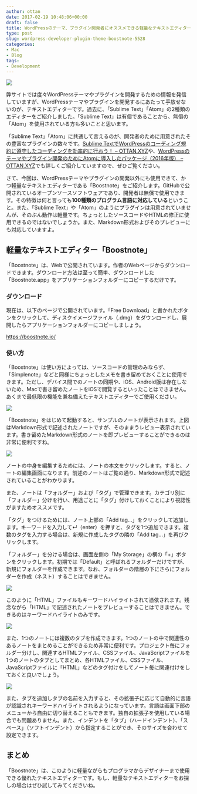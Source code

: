 ```yaml
---
author: ottan
date: 2017-02-19 10:48:06+00:00
draft: false
title: WordPressのテーマ、プラグイン開発者にオススメできる軽量なテキストエディター「Boostnote」
type: post
slug: wordpress-developer-plugin-theme-boostnote-5528
categories:
- Mac
- Blog
tags:
- Development
---
```


![](/uploads/2017/02/170219-58a972d7665c9.jpg)






弊サイトでは度々WordPressテーマやプラグインを開発するための情報を発信していますが、WordPressテーマやプラグインを開発するにあたって手放せないのが、テキストエディターです。過去に、「Sublime Text」「Atom」の2種類のエディターをご紹介しました。「Sublime Text」は有償であることから、無償の「Atom」を使用されている方も多いことと思います。





「Sublime Text」「Atom」に共通して言えるのが、開発者のために用意されたその豊富なプラグインの数々です。[Sublime TextでWordPressのコーディング規約に遵守したコーディングを効率的に行おう！ – OTTAN.XYZ](/sublime-text-wordpress-standard-coding-4309/)や、[WordPressのテーマやプラグイン開発のためにAtomに導入したパッケージ（2016年版） – OTTAN.XYZ](/wordpress-atom-recommended-package-4369/)でも詳しくご紹介していますので、ぜひご覧ください。





さて、今回は、WordPressテーマやプラグインの開発以外にも使用できて、かつ軽量なテキストエディターである「Boostnote」をご紹介します。GitHubで公開されているオープンソースソフトウェアであり、開発者は無償で使用できます。その特徴は何と言っても**100種類のプログラム言語に対応している**ということ。また、「Sublime Text」や「Atom」のようにプラグインは用意されていませんが、そのぶん動作は軽量です。ちょっとしたソースコードやHTMLの修正に使用できるのではないでしょうか。また、Markdown形式およびそのプレビューにも対応していますよ。





## 軽量なテキストエディター「Boostnote」





「Boostnote」は、Webで公開されています。作者のWebページからダウンロードできます。ダウンロード方法は至って簡単、ダウンロードした「Boostnote.app」をアプリケーションフォルダーにコピーするだけです。





### ダウンロード





現在は、以下のページで公開されています。「Free Download」と書かれたボタンをクリックして、ディスクイメージファイル（.dmg）をダウンロードし、展開したらアプリケーションフォルダーにコピーしましょう。



https://boostnote.io/



### 使い方





「Boostnote」は使い方によっては、ソースコードの管理のみならず、「Simplenote」などと同様にちょっとしたメモを書き留めておくことに使用できます。ただし、デバイス間でのノートの同期や、iOS、Android版は存在しないため、Macで書き留めたノートをiOSで閲覧するといったことはできません。あくまで最低限の機能を兼ね備えたテキストエディターでご使用ください。





![](/uploads/2017/02/170219-58a972de6e70c.png)






「Boostnote」をはじめて起動すると、サンプルのノートが表示されます。上図はMarkdown形式で記述されたノートですが、そのままうレビュー表示されています。書き留めたMarkdown形式のノートを即プレビューすることができるのは非常に便利ですね。





![](/uploads/2017/02/170219-58a972e39b60c.png)






ノートの中身を編集するためには、ノートの本文をクリックします。すると、ノートの編集画面になります。前述のノートはご覧の通り、Markdown形式で記述されていることがわかります。





また、ノートは「フォルダー」および「タグ」で管理できます。カテゴリ別に「フォルダー」分けを行い、用途ごとに「タグ」付けしておくことにより視認性がますためオススメです。





「タグ」をつけるためには、ノート上部の「Add tag...」をクリックして追加します。キーワードを入力して↵（enter）を押すと、タグを1つ追加できます。複数のタグを入力する場合は、新規に作成したタグの隣の「Add tag...」を再びクリックします。





「フォルダー」を分ける場合は、画面左側の「My Storage」の横の「+」ボタンをクリックします。初期では「Default」と呼ばれるフォルダーだけですが、新規にフォルダーを作成できます。なお、フォルダーの階層の下にさらにフォルダーを作成（ネスト）することはできません。





![](/uploads/2017/02/170219-58a972e9da24b.png)






このように「HTML」ファイルもキーワードハイライトされて憑依されます。残念ながら「HTML」で記述されたノートをプレビューすることはできません。できるのはキーワードハイライトのみです。





![](/uploads/2017/02/170219-58a972eeefa49.png)






また、1つのノートには複数のタブを作成できます。1つのノートの中で関連性のあるノートをまとめることができるため非常に便利です。プロジェクト毎にフォルダー分けし、関連するHTMLファイル、CSSファイル、JavaScriptファイルを1つのノートのタブとしてまとめ、各HTMLファイル、CSSファイル、JavaScriptファイルに「HTML」などのタグ付けをしてノート毎に関連付けをしておくと良いでしょう。





![](/uploads/2017/02/170219-58a972f5559bd.png)






また、タブを追加しタブの名前を入力すると、その拡張子に応じて自動的に言語が認識されキーワードハイライトされるようになっています。言語は画面下部のメニューから自由に切り替えることもできます。独自の拡張子を使用している場合でも問題ありません。また、インデントを「タブ」（ハードインデント）、「スペース」（ソフトインデント）から指定することができ、そのサイズを合わせて設定できます。





## まとめ





「Boostnote」は、このように軽量ながらもプログラマからデザイナーまで使用できる優れたテキストエディターです。もし、軽量なテキストエディターをお探しの場合はぜひ試してみてくださいね。
